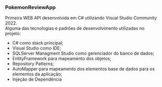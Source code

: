 ### PokemonReviewApp
Primeira WEB API desenvolvida em C# utilizando Visual Studio Community 2022.<br>
Alguma das tecnologias e padrões de desenvolvimento utilizadas no projeto:
- C# como stack principal;
- Visual Studio como IDE;
- SQLServer Managment Studio como gerenciador do banco de dados;
- EntityFramework para mapeamento dos objetos;
- Repository Patterns;
- AutoMapper para mapeamento dos elementos base de dados para os elementos da aplicação;
- Injeção de Dependência
